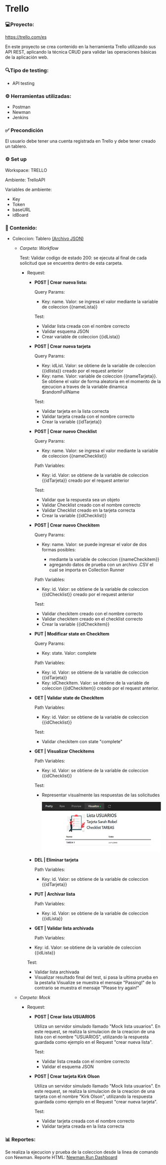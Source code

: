 # Trello

### 💻Proyecto: 
https://trello.com/es

En este proyecto se crea contenido en la herramienta Trello utilizando sus API REST, aplicando la técnica CRUD para validar las operaciones básicas de la aplicación web.

### 🔍Tipo de testing:
* API testing

### ⚙ Herramientas utilizadas:
* Postman
* Newman
* Jenkins

### ✅ Precondición

El usuario debe tener una cuenta registrada en Trello y debe tener creado un tablero.

### ⚙️ Set up

Workspace: TRELLO

Ambiente: TrelloAPI

Variables de ambiente:
* Key
* Token
* baseURL
* idBoard

### 📁 Contenido: 

- Coleccion: Tablero <a href="https://github.com/marilinasc/Trello/blob/main/Tablero.postman_collection.json"> (Archivo JSON) </a>
  - _Carpeta: Workflow_

    Test: Validar codigo de estado 200: se ejecuta al final de cada solicitud que se encuentra dentro de esta carpeta. 

    - Request:
      - **POST | Crear nueva lista:**

        Query Params:
        - Key: name. Valor: se ingresa el valor mediante la variable de coleccion {{nameLista}}
        
        Test:
        - Validar lista creada con el nombre correcto
        - Validar esquema JSON
        - Crear variable de coleccion {{idLista}}
        
      - **POST | Crear nueva tarjeta**

        Query Params:
        - Key: idList. Valor: se obtiene de la variable de coleccion {{idlista}} creado por el request anterior
        - Key: name. Valor: variable de coleccion {{nameTarjeta}}. Se obtiene el valor de forma aleatoria en el momento de la ejecucion a traves de la variable dinamica $randomFullName
            
        Test:
        - Validar tarjeta en la lista correcta
        - Validar tarjeta creada con el nombre correcto
        - Crear la variable {{idTarjeta}}
          
      - **POST | Crear nuevo Checklist**

        Query Params:
        - Key: name. Valor: se ingresa el valor mediante la variable de coleccion {{nameChecklist}}
     
        Path Variables:
        -   Key: id. Valor: se obtiene de la variable de coleccion {{idTarjeta}} creado por el request anterior
        
        Test:
        - Validar que la respuesta sea un objeto
        - Validar Checklist creado con el nombre correcto
        - Validar Checklist creado en la tarjeta correcta
        - Crear la variable {{idChecklist}}

    
      - **POST | Crear nuevo Checkitem**
        
        Query Params:
        - Key: name. Valor: se puede ingresar el valor de dos formas posibles:
        
            - mediante la variable de coleccion {{nameCheckitem}}
            - agregando datos de prueba con un archivo .CSV el cual se importa en Collection Runner
 
        Path Variables:
        -   Key: id. Valor: se obtiene de la variable de coleccion {{idChecklist}} creado por el request anterior
       
        Test:
        - Validar checkitem creado con el nombre correcto
        - Validar checkitem creado en el checklist correcto
        - Crear la variable {{idCheckitem}}
      
      - **PUT | Modificar state en CheckItem**
        
        Query Params:
        - Key: state. Valor: complete
          
        Path Variables:
        -   Key: id. Valor: se obtiene de la variable de coleccion {{idTarjeta}}
        -   Key: idCheckItem. Valor: se obtiene de la variable de coleccion {{idCheckitem}} creado por el request anterior.
       
      - **GET | Validar state de CheckItem**
        
         Path Variables:
        -   Key: id. Valor: se obtiene de la variable de coleccion {{idChecklist}}
        
        Test:
        - Validar checkitem con state "complete"
          
      - **GET | Visualizar Checkitems**
        
        Path Variables:
        -   Key: id. Valor: se obtiene de la variable de coleccion {{idChecklist}}
          
        Test:
        - Representar visualmente las respuestas de las solicitudes
          
          <img src="/Visualize.PNG"/> 
        
      - **DEL | Eliminar tarjeta**

        Path Variables:
        -   Key: id. Valor: se obtiene de la variable de coleccion {{idTarjeta}}
    
      - **PUT | Archivar lista**
     
        Path Variables:
        -   Key: id. Valor: se obtiene de la variable de coleccion {{idLista}}

       - **GET | Validar lista archivada**
         
         Path Variables:
        -   Key: id. Valor: se obtiene de la variable de coleccion {{idLista}}

        Test:
        - Validar lista archivada
        - Visualizar resultado final del test, si pasa la ultima prueba en la pestaña Visualize se muestra el mensaje "Passing!" de lo contrario se muestra el mensaje "Please try again!"
          
  - _Carpeta: Mock_
    
    - Request:
      - **POST | Crear lista USUARIOS**

        Utiliza un servidor simulado llamado "Mock lista usuarios". En este request, se realiza la simulacion de la creacion de una lista con el nombre "USUARIOS", utilizando la respuesta guardada como ejemplo en el Request "crear nueva lista".
                
        Test:
        - Validar lista creada con el nombre correcto
        - Validar el esquema JSON

      - **POST | Crear tarjeta Kirk Olson**

        Utiliza un servidor simulado llamado "Mock lista usuarios". En este request, se realiza la simulacion de la creacion de una tarjeta con el nombre "Kirk Olson", utilizando la respuesta guardada como ejemplo en el Request "crear nueva tarjeta".

        Test:
        - Validar tarjeta creada con el nombre correcto
        - Validar tarjeta creada en la lista correcta

### 📊 Reportes: 
Se realiza la ejecucion y prueba de la coleccion desde la linea de comando con Newman.
Reporte HTML: <a href=""> Newman Run Dashboard </a>
